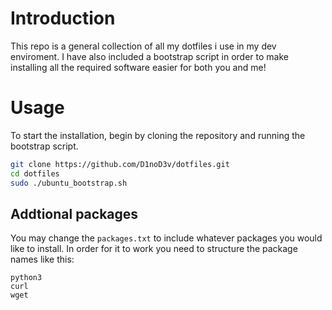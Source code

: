 # Introduction

This repo is a general collection of all my dotfiles i use in my dev enviroment. 
I have also included a bootstrap script in order to make installing all the required software easier for
both you and me!

# Usage

To start the installation, begin by cloning the repository and running the bootstrap script.

```bash
git clone https://github.com/D1noD3v/dotfiles.git
cd dotfiles
sudo ./ubuntu_bootstrap.sh
```
## Addtional packages
You may change the  ```packages.txt```  to include whatever packages you would like to install.
In order for it to work you need to structure the package names like this:

```
python3
curl
wget
```

